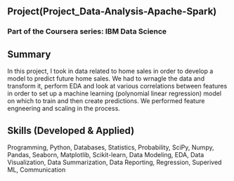 ## Project(Project_Data-Analysis-Apache-Spark)
### Part of the Coursera series: IBM Data Science
    
## Summary
In this project, I took in data related to home sales in order to develop a model to predict future home sales.  We had to wrnagle the data and transform it, perform EDA and look at various correlations between features in order to set up a machine learning (polynomial linear regression) model on which to train and then create predictions.  We performed feature engneering and scaling in the process.

## Skills (Developed & Applied)
Programming, Python, Databases, Statistics, Probability, SciPy, Numpy, Pandas, Seaborn, Matplotlib, Scikit-learn, Data Modeling, EDA, Data Visualization, Data Summarization, Data Reporting, Regression, Superived ML, Communication
    